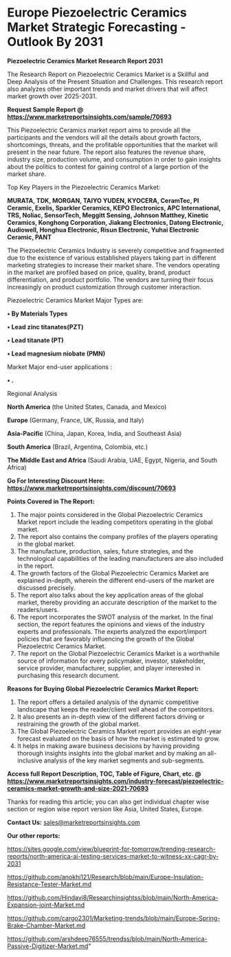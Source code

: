 # Europe Piezoelectric Ceramics Market Strategic Forecasting - Outlook By 2031

<strong>Piezoelectric Ceramics Market Research Report 2031</strong>

The Research Report on Piezoelectric Ceramics Market is a Skillful and Deep Analysis of the Present Situation and Challenges. This research report also analyzes other important trends and market drivers that will affect market growth over 2025-2031.

<strong>Request Sample Report @ <a href=https://www.marketreportsinsights.com/sample/70693>https://www.marketreportsinsights.com/sample/70693</a></strong>

This Piezoelectric Ceramics market report aims to provide all the participants and the vendors will all the details about growth factors, shortcomings, threats, and the profitable opportunities that the market will present in the near future. The report also features the revenue share, industry size, production volume, and consumption in order to gain insights about the politics to contest for gaining control of a large portion of the market share.

Top Key Players in the Piezoelectric Ceramics Market:

<strong>MURATA, TDK, MORGAN, TAIYO YUDEN, KYOCERA, CeramTec, PI Ceramic, Exelis, Sparkler Ceramics, KEPO Electronics, APC International, TRS, Noliac, SensorTech, Meggitt Sensing, Johnson Matthey, Kinetic Ceramics, Konghong Corporation, Jiakang Electronics, Datong Electronic, Audiowell, Honghua Electronic, Risun Electronic, Yuhai Electronic Ceramic, PANT</strong>

The Piezoelectric Ceramics Industry is severely competitive and fragmented due to the existence of various established players taking part in different marketing strategies to increase their market share. The vendors operating in the market are profiled based on price, quality, brand, product differentiation, and product portfolio. The vendors are turning their focus increasingly on product customization through customer interaction.

Piezoelectric Ceramics Market Major Types are:

<strong>• By Materials Types

• Lead zinc titanates(PZT)

• Lead titanate (PT)

• Lead magnesium niobate (PMN)</strong>

Market Major end-user applications :

<strong>• .</strong>

Regional Analysis

</u><strong><b>North America</b></strong> (the United States, Canada, and Mexico)

<strong><b>Europe </b></strong>(Germany, France, UK, Russia, and Italy)

<strong><b>Asia-Pacific</b></strong> (China, Japan, Korea, India, and Southeast Asia)

<strong><b>South America</b></strong> (Brazil, Argentina, Colombia, etc.)

<strong><b>The Middle East and Africa</b></strong> (Saudi Arabia, UAE, Egypt, Nigeria, and South Africa)

<strong>Go For Interesting Discount Here: <a href=https://www.marketreportsinsights.com/discount/70693>https://www.marketreportsinsights.com/discount/70693</a></strong>

<strong>Points Covered in The Report:</strong>
<ol>
  <li>The major points considered in the Global Piezoelectric Ceramics Market report include the leading competitors operating in the global market.</li>
  <li>The report also contains the company profiles of the players operating in the global market.</li>
  <li>The manufacture, production, sales, future strategies, and the technological capabilities of the leading manufacturers are also included in the report.</li>
  <li>The growth factors of the Global Piezoelectric Ceramics Market are explained in-depth, wherein the different end-users of the market are discussed precisely.</li>
  <li>The report also talks about the key application areas of the global market, thereby providing an accurate description of the market to the readers/users.</li>
  <li>The report incorporates the SWOT analysis of the market. In the final section, the report features the opinions and views of the industry experts and professionals. The experts analyzed the export/import policies that are favorably influencing the growth of the Global Piezoelectric Ceramics Market.</li>
  <li>The report on the Global Piezoelectric Ceramics Market is a worthwhile source of information for every policymaker, investor, stakeholder, service provider, manufacturer, supplier, and player interested in purchasing this research document.</li>
</ol>
<strong>Reasons for Buying Global Piezoelectric Ceramics Market Report:</strong>

<ol>
  <li>The report offers a detailed analysis of the dynamic competitive landscape that keeps the reader/client well ahead of the competitors.</li>
  <li>It also presents an in-depth view of the different factors driving or restraining the growth of the global market.</li>
  <li>The Global Piezoelectric Ceramics Market report provides an eight-year forecast evaluated on the basis of how the market is estimated to grow.</li>
  <li>It helps in making aware business decisions by having providing thorough insights insights into the global market and by making an all-inclusive analysis of the key market segments and sub-segments.</li>
</ol>
<strong>Access full Report Description, TOC, Table of Figure, Chart, etc. @ <a href=https://www.marketreportsinsights.com/industry-forecast/piezoelectric-ceramics-market-growth-and-size-2021-70693>https://www.marketreportsinsights.com/industry-forecast/piezoelectric-ceramics-market-growth-and-size-2021-70693</a></strong>


Thanks for reading this article; you can also get individual chapter wise section or region wise report version like Asia, United States, Europe.

<strong>Contact Us:</strong>
sales@marketreportsinsights.com

<strong>Our other reports:</strong>

<a href=https://sites.google.com/view/blueprint-for-tomorrow/trending-research-reports/north-america-ai-testing-services-market-to-witness-xx-cagr-by-2031>https://sites.google.com/view/blueprint-for-tomorrow/trending-research-reports/north-america-ai-testing-services-market-to-witness-xx-cagr-by-2031</a>

<a href=https://github.com/anokhi121/Research/blob/main/Europe-Insulation-Resistance-Tester-Market.md>https://github.com/anokhi121/Research/blob/main/Europe-Insulation-Resistance-Tester-Market.md</a>

<a href=https://github.com/Hindavi8/Researchinsightss/blob/main/North-America-Expansion-joint-Market.md>https://github.com/Hindavi8/Researchinsightss/blob/main/North-America-Expansion-joint-Market.md</a>

<a href=https://github.com/cargo2301/Marketing-trends/blob/main/Europe-Spring-Brake-Chamber-Market.md>https://github.com/cargo2301/Marketing-trends/blob/main/Europe-Spring-Brake-Chamber-Market.md</a>

<a href=https://github.com/arshdeep76555/trendss/blob/main/North-America-Passive-Digitizer-Market.md>https://github.com/arshdeep76555/trendss/blob/main/North-America-Passive-Digitizer-Market.md</a>"
